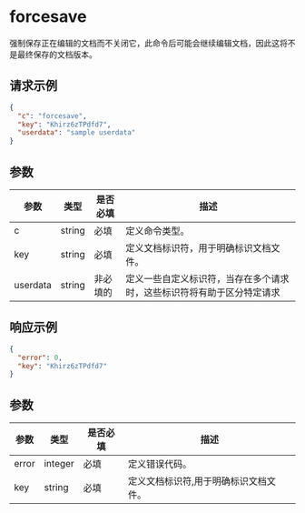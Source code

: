 ﻿# forcesave

强制保存正在编辑的文档而不关闭它，此命令后可能会继续编辑文档，因此这将不是最终保存的文档版本。

## 请求示例

``` json
{
  "c": "forcesave",
  "key": "Khirz6zTPdfd7",
  "userdata": "sample userdata"
}
```

## 参数

| 参数 | 类型   | 是否必填 | 描述                                                                                                       |
| --------- | ------ | -------- | ----------------------------------------------------------------------------------------------------------------- |
| c         | string | 必填 | 定义命令类型。                                                                                         |
| key       | string | 必填 | 定义文档标识符，用于明确标识文档文件。                                 |
| userdata  | string | 非必填的 | 定义一些自定义标识符，当存在多个请求时，这些标识符将有助于区分特定请求 |

## 响应示例

``` json
{
  "error": 0,
  "key": "Khirz6zTPdfd7"
}
```

## 参数

| 参数 | 类型    | 是否必填 | 描述                                                                       |
| --------- | ------- | -------- | --------------------------------------------------------------------------------- |
| error     | integer | 必填 | 定义错误代码。                                                         |
| key       | string  | 必填 | 定义文档标识符,用于明确标识文档文件。 |
